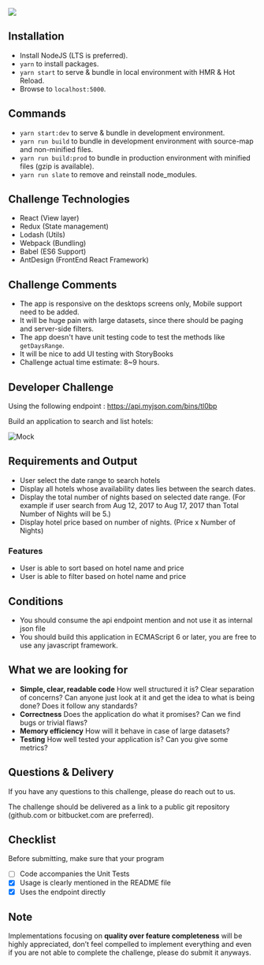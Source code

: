 ![](http://i.imgur.com/XFAzEuc.png)

## Installation

- Install NodeJS (LTS is preferred).
- `yarn` to install packages.
- `yarn start` to serve & bundle in local environment with HMR & Hot Reload.
- Browse to `localhost:5000`.

## Commands

- `yarn start:dev` to serve & bundle in development environment.
- `yarn run build` to bundle in development environment with source-map and non-minified files.
- `yarn run build:prod` to bundle in production environment with minified files (gzip is available).
- `yarn run slate` to remove and reinstall node_modules.

## Challenge Technologies
- React (View layer)
- Redux (State management)
- Lodash (Utils)
- Webpack (Bundling)
- Babel (ES6 Support)
- AntDesign (FrontEnd React Framework)

## Challenge Comments
- The app is responsive on the desktops screens only, Mobile support need to be added.
- It will be huge pain with large datasets, since there should be paging and server-side filters.
- The app doesn't have unit testing code to test the methods like `getDaysRange`.
- It will be nice to add UI testing with StoryBooks
- Challenge actual time estimate: 8~9 hours.

## Developer Challenge

Using the following endpoint : https://api.myjson.com/bins/tl0bp

Build an application to search and list hotels:

![Mock](http://res.cloudinary.com/divwiclgn/image/upload/v1501594231/code-assessment-mock_lauryh.png)

## Requirements and Output

- User select the date range to search hotels
- Display all hotels whose availability dates lies between the search dates.
- Display the total number of nights based on selected date range. (For example if user search from Aug 12, 2017 to Aug 17, 2017 than Total Number of Nights will be 5.)
- Display hotel price based on number of nights. (Price x Number of Nights)

### Features

- User is able to sort based on hotel name and price
- User is able to filter based on hotel name and price


## Conditions
- You should consume the api endpoint mention and not use it as internal json file
- You should build this application in ECMAScript 6 or later, you are free to use any javascript framework.


## What we are looking for

- **Simple, clear, readable code** How well structured it is? Clear separation of concerns? Can anyone just look at it and get the idea to
what is being done? Does it follow any standards?
- **Correctness** Does the application do what it promises? Can we find bugs or trivial flaws?
- **Memory efficiency** How will it behave in case of large datasets?
- **Testing** How well tested your application is? Can you give some metrics?


## Questions & Delivery

If you have any questions to this challenge, please do reach out to us.

The challenge should be delivered as a link to a public git repository (github.com or bitbucket.com are preferred).

## Checklist

Before submitting, make sure that your program

- [ ] Code accompanies the Unit Tests
- [x] Usage is clearly mentioned in the README file
- [x] Uses the endpoint directly

## Note

Implementations focusing on **quality over feature completeness** will be highly appreciated,  don’t feel compelled to implement everything and even if you are not able to complete the challenge, please do submit it anyways.
